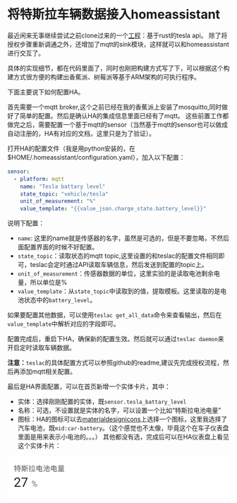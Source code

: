 # 将特斯拉车辆数据接入homeassistant

最近闲来无事继续尝试之前clone过来的一个[工程](https://github.com/babydragon/tesla-rs)：基于rust的tesla api。
除了将授权步骤重新调通之外，还增加了mqtt的sink模块，这样就可以和homeassistant进行交互了。

具体的实现细节，都在代码里面了，同时也刚把构建方式写了下，可以根据这个构建方式很方便的构建出香蕉派、树莓派等基于ARM架构的可执行程序。

下面主要说下如何配置HA。

首先需要一个mqtt broker,这个之前已经在我的香蕉派上安装了mosquitto,同时做好了简单的配置。然后是确认HA的集成信息里面已经有了mqtt。
这些前置工作都做完之后，需要配置一个基于mqtt的sensor（当然基于mqtt的sensor也可以做成自动注册的，HA有对应的文档，这里只是为了验证）。

打开HA的配置文件（我是用python安装的，在$HOME/.homeassistant/configuration.yaml），加入以下配置：

```yaml
sensor:
  - platform: mqtt
    name: "Tesla battary level"
    state_topic: "vehicle/tesla"
    unit_of_measurement: "%"
    value_template: "{{value_json.charge_state.battery_level}}"
```

说明下配置：
* `name`: 这里的name就是传感器的名字，虽然是可选的，但是不要忽略，不然后面配置界面的时候不好配置。
* `state_topic`：读取状态的mqtt topic,这里设置的和teslac的配置文件相同即可，teslac会定时通过API读取车辆信息，然后发送到配置的topic上。
* `unit_of_measurement`：传感器数据的单位，这里实验的是读取电池剩余电量，所以单位是%
* `value_template`：从`state_topic`中读取到的值，提取模板。这里读取的是电池状态中的`battery_level`。

如果要配置其他数据，可以使用`teslac get_all_data`命令来查看输出，然后在`value_template`中解析对应的字段即可。

配置完成后，重启下HA，确保新的配置生效。然后就可以通过`teslac daemon`来开启定时读取车辆数据。

**注意：**`teslac`的具体配置方式可以参照github的readme,建议先完成授权流程，然后再添加mqtt相关配置。

最后是HA界面配置，可以在首页新增一个实体卡片，其中：
* 实体：选择刚刚配置的实体，既`sensor.tesla_battary_level`
* 名称：可选，不设置就是实体的名字，可以设置一个比如“特斯拉电池电量”
* 图标：HA的图标可以去[materialdesignicons](https://materialdesignicons.com/)上选择一个图标，这里我选择了汽车电池，既`mid:car-battery`。（这个感觉也不太像，毕竟这个在车子仪表盘里面是用来表示小电池的。。。）
其他都没有选，完成后可以在HA仪表盘上看见这个实体卡片：

![特斯拉电池电量](./img/ha_tesla_battary_level.png)
